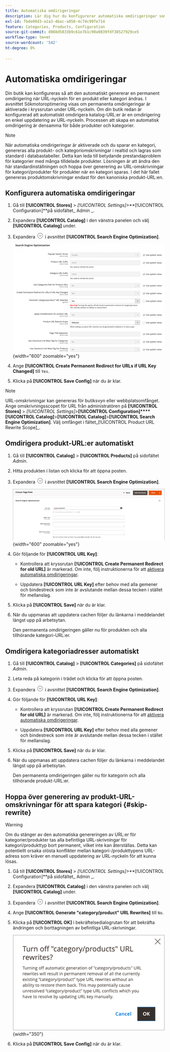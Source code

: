```yaml
---
title: Automatiska omdirigeringar
description: Lär dig hur du konfigurerar automatiska omdirigeringar som ska genereras när URL-nyckeln för en produkt eller kategori ändras i din Commerce-butik.
exl-id: fbde09d3-a1a3-4bac-a850-4c74c99fe714
feature: Categories, Products, Configuration
source-git-commit: d088d5833b9c61e7b1c90a0839fdf38527929ce5
workflow-type: tm+mt
source-wordcount: '542'
ht-degree: 0%

---
```


# Automatiska omdirigeringar

Din butik kan konfigureras så att den automatiskt genererar en permanent omdirigering när URL-nyckeln för en produkt eller kategori ändras. I avsnittet Sökmotoroptimering visas om permanenta omdirigeringar är aktiverade i kryssrutan under URL-nyckeln. Om din butik redan är konfigurerad att automatiskt omdirigera katalog-URL:er är en omdirigering en enkel uppdatering av URL-nyckeln. Processen att skapa en automatisk omdirigering är densamma för både produkter och kategorier.

>[!NOTE]
>
>När automatiska omdirigeringar är aktiverade och du sparar en kategori, genereras alla produkt- och kategoriomskrivningar i realtid och lagras som standard i databastabeller. Detta kan leda till betydande prestandaproblem för kategorier med många tilldelade produkter. Lösningen är att ändra den här standardinställningen och hoppa över generering av URL-omskrivningar för kategori/produkter för produkter när en kategori sparas. I det här fallet genereras produktomskrivningar endast för den kanoniska produkt-URL:en.

## Konfigurera automatiska omdirigeringar

1. Gå till **[!UICONTROL Stores]** > _[!UICONTROL Settings]_>**[!UICONTROL Configuration]**på sidofältet_ Admin _.

1. Expandera **[!UICONTROL Catalog]** i den vänstra panelen och välj **[!UICONTROL Catalog]** under.

1. Expandera ![Expansionsväljaren](../assets/icon-display-expand.png) i avsnittet **[!UICONTROL Search Engine Optimization]**.

   ![Katalogkonfiguration - sökmotoroptimering](../configuration-reference/catalog/assets/catalog-search-engine-optimization.png){width="600" zoomable="yes"}

1. Ange **[!UICONTROL Create Permanent Redirect for URLs if URL Key Changed]** till `Yes`.

1. Klicka på **[!UICONTROL Save Config]** när du är klar.


>[!NOTE]
>
> URL-omskrivningar kan genereras för butiksvyn eller webbplatsomfånget. Ange omskrivningsscopet för URL från administratören på **[!UICONTROL Stores]** > _[!UICONTROL Settings]_>**[!UICONTROL Configuration]****[!UICONTROL Catalog]**>**[!UICONTROL Catalog]**>**[!UICONTROL Search Engine Optimization]**. Välj omfånget i fältet_[!UICONTROL Product URL Rewrite Scope]_.

## Omdirigera produkt-URL:er automatiskt

1. Gå till **[!UICONTROL Catalog]** > **[!UICONTROL Products]** på sidofältet _Admin_.

1. Hitta produkten i listan och klicka för att öppna posten.

1. Expandera ![Expansionsväljaren ](../assets/icon-display-expand.png) i avsnittet **[!UICONTROL Search Engine Optimization]**.

   ![Optimering av produktsökmotor - permanent omdirigering](./assets/product-search-engine-optimization-create-permanent-redirect.png){width="600" zoomable="yes"}

1. Gör följande för **[!UICONTROL URL Key]**:

   - Kontrollera att kryssrutan **[!UICONTROL Create Permanent Redirect for old URL]** är markerad. Om inte, följ instruktionerna för att [aktivera automatiska omdirigeringar](url-rewrite.md#configure-url-rewrites).

   - Uppdatera **[!UICONTROL URL Key]** efter behov med alla gemener och bindestreck som inte är avslutande mellan dessa tecken i stället för mellanslag.

1. Klicka på **[!UICONTROL Save]** när du är klar.

1. När du uppmanas att uppdatera cachen följer du länkarna i meddelandet längst upp på arbetsytan.

   Den permanenta omdirigeringen gäller nu för produkten och alla tillhörande kategori-URL:er.

## Omdirigera kategoriadresser automatiskt

1. Gå till **[!UICONTROL Catalog]** > **[!UICONTROL Categories]** på sidofältet _Admin_.

1. Leta reda på kategorin i trädet och klicka för att öppna posten.

1. Expandera ![Expansionsväljaren](../assets/icon-display-expand.png) i avsnittet **[!UICONTROL Search Engine Optimization]**.

1. Gör följande för **[!UICONTROL URL Key]**:

   - Kontrollera att kryssrutan **[!UICONTROL Create Permanent Redirect for old URL]** är markerad. Om inte, följ instruktionerna för att [aktivera automatiska omdirigeringar](url-rewrite.md#configure-url-rewrites).

   - Uppdatera **[!UICONTROL URL Key]** efter behov med alla gemener och bindestreck som inte är avslutande mellan dessa tecken i stället för mellanslag.

1. Klicka på **[!UICONTROL Save]** när du är klar.

1. När du uppmanas att uppdatera cachen följer du länkarna i meddelandet längst upp på arbetsytan.

   Den permanenta omdirigeringen gäller nu för kategorin och alla tillhörande produkt-URL:er.

## Hoppa över generering av produkt-URL-omskrivningar för att spara kategori {#skip-rewrite}

>[!WARNING]
>
>Om du stänger av den automatiska genereringen av URL:er för kategorier/produkter tas alla befintliga URL-skrivningar för kategori/produkttyp bort permanent, vilket inte kan återställas. Detta kan potentiellt orsaka olösta konflikter mellan kategori-/produkttypens URL-adress som kräver en manuell uppdatering av URL-nyckeln för att kunna lösas.

1. Gå till **[!UICONTROL Stores]** > _[!UICONTROL Settings]_>**[!UICONTROL Configuration]**på sidofältet_ Admin _.

1. Expandera **[!UICONTROL Catalog]** i den vänstra panelen och välj **[!UICONTROL Catalog]** under.

1. Expandera ![Expansionsväljaren](../assets/icon-display-expand.png) i avsnittet **[!UICONTROL Search Engine Optimization]**.

1. Ange **[!UICONTROL Generate "category/product" URL Rewrites]** till `No`.

1. Klicka på **[!UICONTROL OK]** i bekräftelsedialogrutan för att bekräfta ändringen och borttagningen av befintliga URL-skrivningar.

   ![Inaktivera omskrivning av kategori-/produkt-URL - bekräfta](./assets/seo-rewrite-off.png){width="350"}

1. Klicka på **[!UICONTROL Save Config]** när du är klar.
